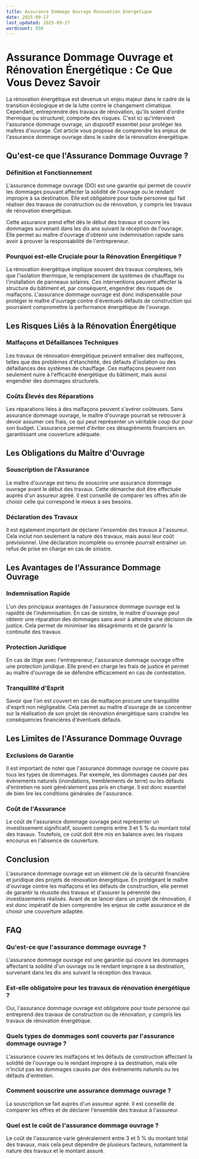 ```yaml
---
title: Assurance Dommage Ouvrage Renovation Energetique
date: 2025-09-17
last_updated: 2025-09-17
wordcount: 950
---
```


# Assurance Dommage Ouvrage et Rénovation Énergétique : Ce Que Vous Devez Savoir

La rénovation énergétique est devenue un enjeu majeur dans le cadre de la transition écologique et de la lutte contre le changement climatique. Cependant, entreprendre des travaux de rénovation, qu'ils soient d'ordre thermique ou structurel, comporte des risques. C'est ici qu'intervient l'assurance dommage ouvrage, un dispositif essentiel pour protéger les maîtres d'ouvrage. Cet article vous propose de comprendre les enjeux de l'assurance dommage ouvrage dans le cadre de la rénovation énergétique.

## Qu'est-ce que l'Assurance Dommage Ouvrage ?

### Définition et Fonctionnement

L'assurance dommage ouvrage (DO) est une garantie qui permet de couvrir les dommages pouvant affecter la solidité de l'ouvrage ou le rendant impropre à sa destination. Elle est obligatoire pour toute personne qui fait réaliser des travaux de construction ou de rénovation, y compris les travaux de rénovation énergétique. 

Cette assurance prend effet dès le début des travaux et couvre les dommages survenant dans les dix ans suivant la réception de l'ouvrage. Elle permet au maître d'ouvrage d'obtenir une indemnisation rapide sans avoir à prouver la responsabilité de l'entrepreneur.

### Pourquoi est-elle Cruciale pour la Rénovation Énergétique ?

La rénovation énergétique implique souvent des travaux complexes, tels que l'isolation thermique, le remplacement de systèmes de chauffage ou l'installation de panneaux solaires. Ces interventions peuvent affecter la structure du bâtiment et, par conséquent, engendrer des risques de malfaçons. L'assurance dommage ouvrage est donc indispensable pour protéger le maître d'ouvrage contre d'éventuels défauts de construction qui pourraient compromettre la performance énergétique de l'ouvrage.

## Les Risques Liés à la Rénovation Énergétique

### Malfaçons et Défaillances Techniques

Les travaux de rénovation énergétique peuvent entraîner des malfaçons, telles que des problèmes d'étanchéité, des défauts d'isolation ou des défaillances des systèmes de chauffage. Ces malfaçons peuvent non seulement nuire à l'efficacité énergétique du bâtiment, mais aussi engendrer des dommages structurels.

### Coûts Élevés des Réparations

Les réparations liées à des malfaçons peuvent s'avérer coûteuses. Sans assurance dommage ouvrage, le maître d'ouvrage pourrait se retrouver à devoir assumer ces frais, ce qui peut représenter un véritable coup dur pour son budget. L'assurance permet d'éviter ces désagréments financiers en garantissant une couverture adéquate.

## Les Obligations du Maître d'Ouvrage

### Souscription de l'Assurance

Le maître d'ouvrage est tenu de souscrire une assurance dommage ouvrage avant le début des travaux. Cette démarche doit être effectuée auprès d'un assureur agréé. Il est conseillé de comparer les offres afin de choisir celle qui correspond le mieux à ses besoins.

### Déclaration des Travaux

Il est également important de déclarer l'ensemble des travaux à l'assureur. Cela inclut non seulement la nature des travaux, mais aussi leur coût prévisionnel. Une déclaration incomplète ou erronée pourrait entraîner un refus de prise en charge en cas de sinistre.

## Les Avantages de l'Assurance Dommage Ouvrage

### Indemnisation Rapide

L'un des principaux avantages de l'assurance dommage ouvrage est la rapidité de l'indemnisation. En cas de sinistre, le maître d'ouvrage peut obtenir une réparation des dommages sans avoir à attendre une décision de justice. Cela permet de minimiser les désagréments et de garantir la continuité des travaux.

### Protection Juridique

En cas de litige avec l'entrepreneur, l'assurance dommage ouvrage offre une protection juridique. Elle prend en charge les frais de justice et permet au maître d'ouvrage de se défendre efficacement en cas de contestation.

### Tranquillité d'Esprit

Savoir que l'on est couvert en cas de malfaçon procure une tranquillité d'esprit non négligeable. Cela permet au maître d'ouvrage de se concentrer sur la réalisation de son projet de rénovation énergétique sans craindre les conséquences financières d'éventuels défauts.

## Les Limites de l'Assurance Dommage Ouvrage

### Exclusions de Garantie

Il est important de noter que l'assurance dommage ouvrage ne couvre pas tous les types de dommages. Par exemple, les dommages causés par des événements naturels (inondations, tremblements de terre) ou les défauts d'entretien ne sont généralement pas pris en charge. Il est donc essentiel de bien lire les conditions générales de l'assurance.

### Coût de l'Assurance

Le coût de l'assurance dommage ouvrage peut représenter un investissement significatif, souvent compris entre 3 et 5 % du montant total des travaux. Toutefois, ce coût doit être mis en balance avec les risques encourus en l'absence de couverture.

## Conclusion

L'assurance dommage ouvrage est un élément clé de la sécurité financière et juridique des projets de rénovation énergétique. En protégeant le maître d'ouvrage contre les malfaçons et les défauts de construction, elle permet de garantir la réussite des travaux et d'assurer la pérennité des investissements réalisés. Avant de se lancer dans un projet de rénovation, il est donc impératif de bien comprendre les enjeux de cette assurance et de choisir une couverture adaptée.

## FAQ

### Qu'est-ce que l'assurance dommage ouvrage ?

L'assurance dommage ouvrage est une garantie qui couvre les dommages affectant la solidité d'un ouvrage ou le rendant impropre à sa destination, survenant dans les dix ans suivant la réception des travaux.

### Est-elle obligatoire pour les travaux de rénovation énergétique ?

Oui, l'assurance dommage ouvrage est obligatoire pour toute personne qui entreprend des travaux de construction ou de rénovation, y compris les travaux de rénovation énergétique.

### Quels types de dommages sont couverts par l'assurance dommage ouvrage ?

L'assurance couvre les malfaçons et les défauts de construction affectant la solidité de l'ouvrage ou le rendant impropre à sa destination, mais elle n'inclut pas les dommages causés par des événements naturels ou les défauts d'entretien.

### Comment souscrire une assurance dommage ouvrage ?

La souscription se fait auprès d'un assureur agréé. Il est conseillé de comparer les offres et de déclarer l'ensemble des travaux à l'assureur.

### Quel est le coût de l'assurance dommage ouvrage ?

Le coût de l'assurance varie généralement entre 3 et 5 % du montant total des travaux, mais cela peut dépendre de plusieurs facteurs, notamment la nature des travaux et le montant assuré.
